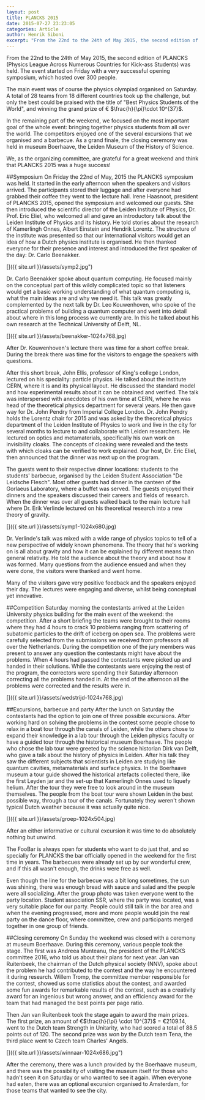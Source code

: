 ```yaml
---
layout: post
title: PLANCKS 2015
date: 2015-07-27 23:23:05
categories: Article
author: Henrik Siboni
excerpt: "From the 22nd to the 24th of May 2015, the second edition of PLANCKS (Physics League Across Numerous Countries for Kick-ass Students) was held. The event started on Friday with a very successful opening symposium, which hosted to over 300 people. The main event was of course the physics olympiad organised on Saturday. A total of 28 teams from 18 different countries took up the challenge, but only the best could be praised with the title of "Best Physics Students of the World", and winning the grand prize of €2109.14. In the remaining part of the weekend, we focused on the most important goal of the whole event: bringing together physics students from all over the world. The competitors enjoyed one of the several excursions that we organised and a barbecue. As a grand finale, the closing ceremony was held in museum Boerhaave, the Leiden Museum of the History of Science. We, as the organizing committee, are grateful for a great weekend and think that PLANCKS 2015 was a huge success!"
---
```


From the 22nd to the 24th of May 2015, the second edition of PLANCKS (Physics League Across Numerous Countries for Kick-ass Students) was held. The event started on Friday with a very successful opening symposium, which hosted over 300 people.

The main event was of course the physics olympiad organised on Saturday. A total of 28 teams from 18 different countries took up the challenge, but only the best could be praised with the title of "Best Physics Students of the World", and winning the grand prize of € $\frac{h}{\pi}\cdot 10^{37}$.

In the remaining part of the weekend, we focused on the most important goal of the whole event: bringing together physics students from all over the world. The competitors enjoyed one of the several excursions that we organised and a barbecue. As a grand finale, the closing ceremony was held in museum Boerhaave, the Leiden Museum of the History of Science.

We, as the organizing committee, are grateful for a great weekend and think that PLANCKS 2015 was a huge success!

##Symposium
On Friday the 22nd of May, 2015 the PLANCKS symposium was held. It started in the early afternoon when the speakers and visitors arrived. The participants stored their luggage and after everyone had grabbed their coffee they went to the lecture hall. Irene Haasnoot, president of PLANCKS 2015, opened the symposium and welcomed our guests. She then introduced the scientific director of the Leiden Institute of Physics, Dr. Prof. Eric Eliel, who welcomed all and gave an introductory talk about the Leiden Institute of Physics and its history. He told stories about the research of Kamerlingh Onnes, Albert Einstein and Hendrik Lorentz. The structure of the institute was presented so that our international visitors would get an idea of how a Dutch physics institute is organised. He then thanked everyone for their presence and interest and introduced the first speaker of the day: Dr. Carlo Beenakker.

[]({{ site.url }}/assets/symp2.jpg")

Dr. Carlo Beenakker spoke about quantum computing. He focused mainly on the conceptual part of this wildly complicated topic so that listeners would get a basic working understanding of what quantum computing is, what the main ideas are and why we need it. This talk was greatly complemented by the next talk by Dr. Leo Kouwenhoven, who spoke of the practical problems of building a quantum computer and went into detail about where in this long process we currently are. In this he talked about his own research at the Technical University of Delft, NL.

[]({{ site.url }}/assets/beenakker-1024x768.jpg)

After Dr. Kouwenhoven's lecture there was time for a short coffee break. During the break there was time for the visitors to engage the speakers with questions.

After this short break, John Ellis, professor of King's college London, lectured on his speciality: particle physics. He talked about the institute CERN, where it is and its physical layout. He discussed the standard model and how experimental results about it can be obtained and verified. The talk was interspersed with anecdotes of his own time at CERN, where he was head of the theoretical physics department for several years. He then gave way for Dr. John Pendry from Imperial College London. Dr. John Pendry holds the Lorentz chair for 2015 and was asked by the theoretical physics department of the Leiden Institute of Physics to work and live in the city for several months to lecture to and collaborate with Leiden researchers. He lectured on optics and metamaterials, specifically his own work on invisibility cloaks. The concepts of cloaking were revealed and the tests with which cloaks can be verified to work explained. Our host, Dr. Eric Eliel, then announced that the dinner was next up on the program.

The guests went to their respective dinner locations: students to the students' barbecue, organised by the Leiden Student Association "De Leidsche Flesch". Most other guests had dinner in the canteen of the Gorlaeus Laboratory, where a buffet was served. The guests enjoyed their dinners and the speakers discussed their careers and fields of research. When the dinner was over all guests walked back to the main lecture hall where Dr. Erik Verlinde lectured on his theoretical research into a new theory of gravity.

[]({{ site.url }}/assets/symp1-1024x680.jpg)

Dr. Verlinde's talk was mixed with a wide range of physics topics to tell of a new perspective of widely known phenomena. The theory that he's working on is all about gravity and how it can be explained by different means than general relativity. He told the audience about the theory and about how it was formed. Many questions from the audience ensued and when they were done, the visitors were thanked and went home.

Many of the visitors gave very positive feedback and the speakers enjoyed their day. The lectures were engaging and diverse, whilst being conceptual yet innovative.

##Competition
Saturday morning the contestants arrived at the Leiden University physics building for the main event of the weekend: the competition. After a short briefing the teams were brought to their rooms where they had 4 hours to crack 10 problems ranging from scattering of subatomic particles to the drift of iceberg on open sea. The problems were carefully selected from the submissions we received from professors all over the Netherlands. During the competition one of the jury members was present to answer any question the contestants might have about the problems. When 4 hours had passed the contestants were picked up and handed in their solutions. While the contestants were enjoying the rest of the program, the correctors were spending their Saturday afternoon correcting all the problems handed in. At the end of the afternoon all the problems were corrected and the results were in.

[]({{ site.url }}/assets/wedstrijd-1024x768.jpg)

##Excursions, barbecue and party
After the lunch on Saturday the contestants had the option to join one of three possible excursions. After working hard on solving the problems in the contest some people chose to relax in a boat tour through the canals of Leiden, while the others chose to expand their knowledge in a lab tour through the Leiden physics faculty or have a guided tour through the historical museum Boerhaave. The people who chose the lab tour were greeted by the science historian Dirk van Delft, who gave a talk about the history of physics in Leiden. After his talk they saw the different subjects that scientists in Leiden are studying like quantum cavities, metamaterials and surface physics. In the Boerhaave museum a tour guide showed the historical artefacts collected there, like the first Leyden jar and the set-up that Kamerlingh Onnes used to liquefy helium. After the tour they were free to look around in the museum themselves. The people from the boat tour were shown Leiden in the best possible way, through a tour of the canals. Fortunately they weren't shown typical Dutch weather because it was actually quite nice.

[]({{ site.url }}/assets/groep-1024x504.jpg)

After an either informative or cultural excursion it was time to do absolutely nothing but unwind.

The FooBar is always open for students who want to do just that, and so specially for PLANCKS the bar officially opened in the weekend for the first time in years. The barbecues were already set up by our wonderful crew, and if this all wasn't enough, the drinks were free as well.

Even though the line for the barbecue was a bit long sometimes, the sun was shining, there was enough bread with sauce and salad and the people were all socializing. After the group photo was taken everyone went to the party location. Student association SSR, where the party was located, was a very suitable place for our party. People could still talk in the bar area and when the evening progressed, more and more people would join the real party on the dance floor, where committee, crew and participants merged together in one group of friends.

##Closing ceremony
On Sunday the weekend was closed with a ceremony at museum Boerhaave. During this ceremony, various people took the stage. The first was Andreea Munteanu, the president of the PLANCKS committee 2016, who told us about their plans for next year. Jan van Ruitenbeek, the chairman of the Dutch physical society (NNV), spoke about the problem he had contributed to the contest and the way he encountered it during research. Willem Tromp, the committee member responsible for the contest, showed us some statistics about the contest, and awarded some fun awards for remarkable results of the contest, such as a creativity award for an ingenious but wrong answer, and an efficiency award for the team that had managed the best points per page ratio.

Then Jan van Ruitenbeek took the stage again to award the main prizes. The first prize, an amount of €$\frac{h}{\pi} \cdot 10^{37}$ = €2109.14, went to the Dutch team Strength in Unitarity, who had scored a total of 88.5 points out of 120. The second prize was won by the Dutch team Tena, the third place went to Czech team Charles' Angels.

[]({{ site.url }}/assets/winnaar-1024x686.jpg")

After the ceremony, there was a lunch provided by the Boerhaave museum, and there was the possibility of visiting the museum itself for those who hadn't seen it on Saturday or who wanted to see it again. When everyone had eaten, there was an optional excursion organised to Amsterdam, for those teams that wanted to see the city.

